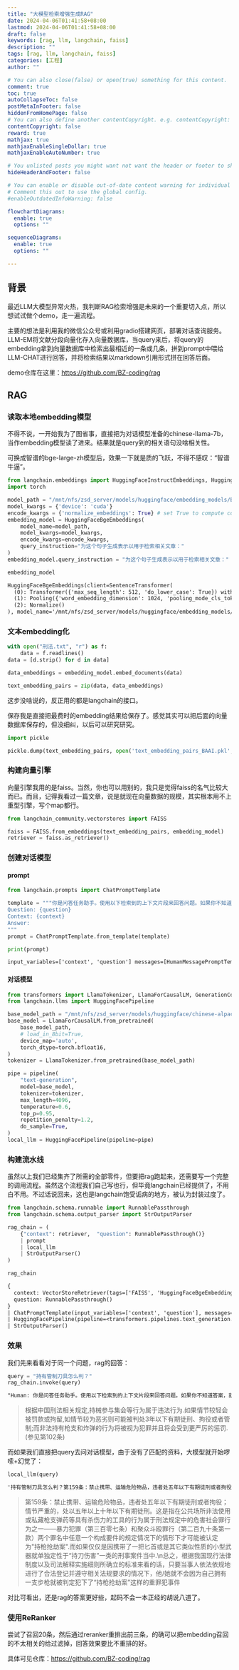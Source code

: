 ```yaml
---
title: "大模型检索增强生成RAG"
date: 2024-04-06T01:41:58+08:00
lastmod: 2024-04-06T01:41:58+08:00
draft: false
keywords: [rag, llm, langchain, faiss]
description: ""
tags: [rag, llm, langchain, faiss]
categories: [工程]
author: ""

# You can also close(false) or open(true) something for this content.
comment: true
toc: true
autoCollapseToc: false
postMetaInFooter: false
hiddenFromHomePage: false
# You can also define another contentCopyright. e.g. contentCopyright: "This is another copyright."
contentCopyright: false
reward: true
mathjax: true
mathjaxEnableSingleDollar: true
mathjaxEnableAutoNumber: true

# You unlisted posts you might want not want the header or footer to show
hideHeaderAndFooter: false

# You can enable or disable out-of-date content warning for individual post.
# Comment this out to use the global config.
#enableOutdatedInfoWarning: false

flowchartDiagrams:
  enable: true
  options: ""

sequenceDiagrams: 
  enable: true
  options: ""

---
```


## 背景

最近LLM大模型异常火热，我判断RAG检索增强是未来的一个重要切入点，所以想试试做个demo，走一遍流程。

主要的想法是利用我的微信公众号或利用gradio搭建网页，部署对话查询服务。LLM-EM将文献分段向量化存入向量数据库，当query来后，将query的embedding拿到向量数据库中检索出最相近的一条或几条，拼到prompt中喂给LLM-CHAT进行回答，并将检索结果以markdown引用形式拼在回答后面。

demo仓库在这里：<https://github.com/BZ-coding/rag>

## RAG

### 读取本地embedding模型

不得不说，一开始我为了图省事，直接把为对话模型准备的chinese-llama-7b，当作embedding模型读了进来。结果就是query到的相关语句没啥相关性。

可换成智谱的bge-large-zh模型后，效果一下就是质的飞跃，不得不感叹：“智谱牛逼”。

```python
from langchain.embeddings import HuggingFaceInstructEmbeddings, HuggingFaceBgeEmbeddings
import torch

model_path = "/mnt/nfs/zsd_server/models/huggingface/embedding_models/BAAI/bge-large-zh-v1.5/"
model_kwargs = {'device': 'cuda'}
encode_kwargs = {'normalize_embeddings': True} # set True to compute cosine similarity
embedding_model = HuggingFaceBgeEmbeddings(
    model_name=model_path,
    model_kwargs=model_kwargs,
    encode_kwargs=encode_kwargs,
    query_instruction="为这个句子生成表示以用于检索相关文章："
)
embedding_model.query_instruction = "为这个句子生成表示以用于检索相关文章："

embedding_model
```

```txt
HuggingFaceBgeEmbeddings(client=SentenceTransformer(
  (0): Transformer({'max_seq_length': 512, 'do_lower_case': True}) with Transformer model: BertModel 
  (1): Pooling({'word_embedding_dimension': 1024, 'pooling_mode_cls_token': True, 'pooling_mode_mean_tokens': False, 'pooling_mode_max_tokens': False, 'pooling_mode_mean_sqrt_len_tokens': False, 'pooling_mode_weightedmean_tokens': False, 'pooling_mode_lasttoken': False, 'include_prompt': True})
  (2): Normalize()
), model_name='/mnt/nfs/zsd_server/models/huggingface/embedding_models/BAAI/bge-large-zh-v1.5/', cache_folder=None, model_kwargs={'device': 'cuda'}, encode_kwargs={'normalize_embeddings': True}, query_instruction='为这个句子生成表示以用于检索相关文章：', embed_instruction='')
```

### 文本embedding化

```python
with open("刑法.txt", "r") as f:
    data = f.readlines()
data = [d.strip() for d in data]

data_embeddings = embedding_model.embed_documents(data)

text_embedding_pairs = zip(data, data_embeddings)
```

这步没啥说的，反正用的都是langchain的接口。

保存我是直接把最费时的embedding结果给保存了。感觉其实可以把后面的向量数据库保存的，但没细纠，以后可以研究研究。

```python
import pickle

pickle.dump(text_embedding_pairs, open('text_embedding_pairs_BAAI.pkl', 'wb'))
```

### 构建向量引擎

向量引擎我用的是faiss。当然，你也可以用别的，我只是觉得faiss的名气比较大而已。而且，记得我看过一篇文章，说是就现在向量数据的规模，其实根本用不上重型引擎，写个map都行。

```python
from langchain_community.vectorstores import FAISS

faiss = FAISS.from_embeddings(text_embedding_pairs, embedding_model)
retriever = faiss.as_retriever()
```

### 创建对话模型

#### prompt

```python
from langchain.prompts import ChatPromptTemplate

template = """你是问答任务助手。使用以下检索到的上下文片段来回答问题。如果你不知道答案，就说你不知道。最多使用三个句子，保持答案简洁。
Question: {question} 
Context: {context} 
Answer:
"""
prompt = ChatPromptTemplate.from_template(template)

print(prompt)
```

```txt
input_variables=['context', 'question'] messages=[HumanMessagePromptTemplate(prompt=PromptTemplate(input_variables=['context', 'question'], template='你是问答任务助手。使用以下检索到的上下文片段来回答问题。如果你不知道答案，就说你不知道。最多使用三个句子，保持答案简洁。\nQuestion: {question} \nContext: {context} \nAnswer:\n'))]
```

#### 对话模型

```python
from transformers import LlamaTokenizer, LlamaForCausalLM, GenerationConfig, pipeline
from langchain.llms import HuggingFacePipeline

base_model_path = "/mnt/nfs/zsd_server/models/huggingface/chinese-alpaca-2-7b/"
base_model = LlamaForCausalLM.from_pretrained(
    base_model_path,
    # load_in_8bit=True,
    device_map='auto',
    torch_dtype=torch.bfloat16,
)
tokenizer = LlamaTokenizer.from_pretrained(base_model_path)

pipe = pipeline(
    "text-generation",
    model=base_model,
    tokenizer=tokenizer,
    max_length=4096,
    temperature=0.6,
    top_p=0.95,
    repetition_penalty=1.2,
    do_sample=True,
)
local_llm = HuggingFacePipeline(pipeline=pipe)
```

### 构建流水线

虽然以上我们已经集齐了所需的全部零件，但要把rag跑起来，还需要写一个完整的调用流程。虽然这个流程我们自己写也行，但毕竟langchain已经提供了，不用白不用。不过话说回来，这也是langchain饱受诟病的地方，被认为封装过度了。

```python
from langchain.schema.runnable import RunnablePassthrough
from langchain.schema.output_parser import StrOutputParser

rag_chain = (
    {"context": retriever,  "question": RunnablePassthrough()} 
    | prompt 
    | local_llm
    | StrOutputParser() 
)

rag_chain
```

```txt
{
  context: VectorStoreRetriever(tags=['FAISS', 'HuggingFaceBgeEmbeddings'], vectorstore=<langchain_community.vectorstores.faiss.FAISS object at 0x7aa65a471e90>),
  question: RunnablePassthrough()
}
| ChatPromptTemplate(input_variables=['context', 'question'], messages=[HumanMessagePromptTemplate(prompt=PromptTemplate(input_variables=['context', 'question'], template='你是问答任务助手。使用以下检索到的上下文片段来回答问题。如果你不知道答案，就说你不知道。最多使用三个句子，保持答案简洁。\nQuestion: {question} \nContext: {context} \nAnswer:\n'))])
| HuggingFacePipeline(pipeline=<transformers.pipelines.text_generation.TextGenerationPipeline object at 0x7aa5b00b5d50>)
| StrOutputParser()
```

### 效果

我们先来看看对于同一个问题，rag的回答：

```python
query = "持有管制刀具怎么判？"
rag_chain.invoke(query)
```

```txt
"Human: 你是问答任务助手。使用以下检索到的上下文片段来回答问题。如果你不知道答案，就说你不知道。最多使用三个句子，保持答案简洁。\nQuestion: 持有管制刀具怎么判？ \nContext: [Document(page_content='第二百九十七条 违反法律规定，携带武器、管制刀具或者爆炸物参加集会、游行、示威的，处三年以下有期徒刑、拘役、管制或者剥夺政治权利。'), Document(page_content='第一百三十条 非法携带枪支、弹药、管制刀具或者爆炸性、易燃性、放射性、毒害性、腐蚀性物品，进入公共场所或者公共交通工具，危及公共安全，情节严重的，处三年以下有期徒刑、拘役或者管制。'), Document(page_content='第一百二十八条 违反枪支管理规定，非法持有、私藏枪支、弹药的，处三年以下有期徒刑、拘役或者管制；情节严重的，处三年以上七年以下有期徒刑。依法配备公务用枪的人员，非法出租、出借枪支的，依照前款的规定处罚。依法配置枪支的人员，非法出租、出借枪支，造成严重后果的，依照第一款的规定处罚。单位犯第二款、第三款罪的，对单位判处罚金，并对其直接负责的主管人员和其他直接责任人员，依照第一款的规定处罚。'), Document(page_content='第一百二十条之六 明知是宣扬恐怖主义、极端主义的图书、音频视频资料或者其他物品而非法持有，情节严重的，处三年以下有期徒刑、拘役或者管制，并处或者单处罚金。')] \nAnswer:\n根据中国刑法相关规定,持械参与集会等行为属于违法行为.如果情节较轻会被罚款或拘留,如情节较为恶劣则可能被判处3年以下有期徒刑、拘役或者管制;而非法持有枪支和炸弹的行为将被视为犯罪并且将会受到更严厉的惩罚.(参见第102条)"
```

>根据中国刑法相关规定,持械参与集会等行为属于违法行为.如果情节较轻会被罚款或拘留,如情节较为恶劣则可能被判处3年以下有期徒刑、拘役或者管制;而非法持有枪支和炸弹的行为将被视为犯罪并且将会受到更严厉的惩罚.(参见第102条)

而如果我们直接把query去问对话模型，由于没有了匹配的资料，大模型就开始啰嗦+幻觉了：

```python
local_llm(query)
```

```txt
'持有管制刀具怎么判？第159条：禁止携带、运输危险物品，违者处五年以下有期徒刑或者拘役；情节严重的，处以五年以上十年以下有期徒刑。这是指在公共场所非法使用或私藏枪支弹药等具有杀伤力的工具的行为属于刑法规定中的危害社会罪行为之一——暴力犯罪（第三百零七条）和聚众斗殴罪行（第二百九十条第一款）两个罪名中任意一个构成要件的规定情况下的情形下才可能被认定为"持枪抢劫案".而如果仅仅是因携带了一把匕首或是其它类似性质的小型武器就单独定性于“持刀伤害”一类的刑事案件当中.\n总之，根据我国现行法律制度以及司法解释实施细则所确立的标准来看的话，只要当事人依法依规地进行了合法登记并遵守相关法规要求的情况下，他/她就不会因为自己拥有一支步枪就被判定犯下了“持枪抢劫案”这样的重罪犯事件'
```

>第159条：禁止携带、运输危险物品，违者处五年以下有期徒刑或者拘役；情节严重的，处以五年以上十年以下有期徒刑。这是指在公共场所非法使用或私藏枪支弹药等具有杀伤力的工具的行为属于刑法规定中的危害社会罪行为之一——暴力犯罪（第三百零七条）和聚众斗殴罪行（第二百九十条第一款）两个罪名中任意一个构成要件的规定情况下的情形下才可能被认定为"持枪抢劫案".而如果仅仅是因携带了一把匕首或是其它类似性质的小型武器就单独定性于“持刀伤害”一类的刑事案件当中.\n总之，根据我国现行法律制度以及司法解释实施细则所确立的标准来看的话，只要当事人依法依规地进行了合法登记并遵守相关法规要求的情况下，他/她就不会因为自己拥有一支步枪就被判定犯下了“持枪抢劫案”这样的重罪犯事件

对比可看出，还是rag的答案更好些，起码不会一本正经的胡说八道了。

### 使用ReRanker

尝试了召回20条，然后通过reranker重排出前三条，的确可以把embedding召回的不太相关的给过滤掉，回答效果要比不重排的好。

具体可见仓库：<https://github.com/BZ-coding/rag>
